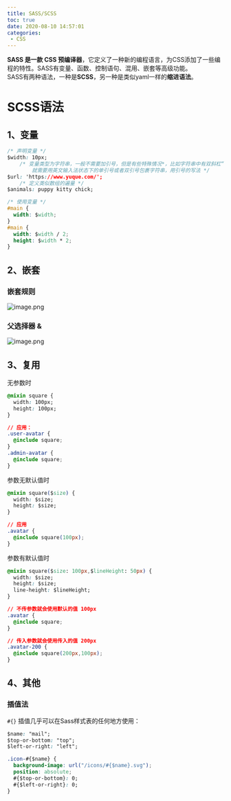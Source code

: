 ```yaml
---
title: SASS/SCSS
toc: true
date: 2020-08-10 14:57:01
categories:
 - CSS
---
```

<meta name="referrer" content="no-referrer"/>

**SASS 是一款 CSS 预编译器**，它定义了一种新的编程语言，为CSS添加了一些编程的特性。SASS有变量、函数、控制语句、混用、嵌套等高级功能。<br />SASS有两种语法，一种是**SCSS**，另一种是类似yaml一样的**缩进语法**。
# SCSS语法
## 1、变量
```css
/* 声明变量 */
$width: 10px;
	/* 变量类型为字符串，一般不需要加引号，但是有些特殊情况*，比如字符串中有双斜杠“//”，
		就需要用英文输入法状态下的单引号或者双引号包裹字符串，用引号的写法 */
$url: 'https://www.yuque.com/';
	/* 定义类似数组的遍量 */
$animals: puppy kitty chick;

/* 使用变量 */
#main {
  width: $width;
}
#main {
  width: $width / 2;
  height: $width * 2;
}
```

## 2、嵌套
### 嵌套规则
![image.png](https://cdn.nlark.com/yuque/0/2020/png/437282/1597042054160-4fa4476d-cdbb-4124-b24d-d98514a5f578.png#align=left&display=inline&height=266&margin=%5Bobject%20Object%5D&name=image.png&originHeight=354&originWidth=652&size=91047&status=done&style=none&width=489)
### 父选择器 &
![image.png](https://cdn.nlark.com/yuque/0/2020/png/437282/1597042183281-45493093-692e-48b0-84f6-02eb25399b7a.png#align=left&display=inline&height=217&margin=%5Bobject%20Object%5D&name=image.png&originHeight=289&originWidth=653&size=65836&status=done&style=none&width=490)

## 3、复用
无参数时
```css
@mixin square {
  width: 100px;
  height: 100px;
}

// 应用：
.user-avatar {
  @include square;
}
.admin-avatar {
  @include square;
}
```
参数无默认值时
```css
@mixin square($size) {
  width: $size;
  height: $size;
}

// 应用
.avatar {
  @include square(100px);
}
```
参数有默认值时
```css
@mixin square($size: 100px,$lineHeight: 50px) {
  width: $size;
  height: $size;
  line-height: $lineHeight;
}

// 不传参数就会使用默认的值 100px
.avatar {
  @include square;
}

// 传入参数就会使用传入的值 200px
.avatar-200 {
  @include square(200px,100px);
}
```

## 4、其他
### 插值法
`#{}` 插值几乎可以在Sass样式表的任何地方使用：
```css
$name: "mail";
$top-or-bottom: "top";
$left-or-right: "left";

.icon-#{$name} {
  background-image: url("/icons/#{$name}.svg");
  position: absolute;
  #{$top-or-bottom}: 0;
  #{$left-or-right}: 0;
}
```